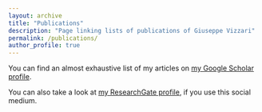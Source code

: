```yaml
---
layout: archive
title: "Publications"
description: "Page linking lists of publications of Giuseppe Vizzari"
permalink: /publications/
author_profile: true
---
```


You can find an almost exhaustive list of my articles on [my Google Scholar profile](https://scholar.google.it/citations?user=UyrfibgAAAAJ&hl=it).

You can also take a look at [my ResearchGate profile](https://www.researchgate.net/profile/Giuseppe-Vizzari), if you use this social medium.